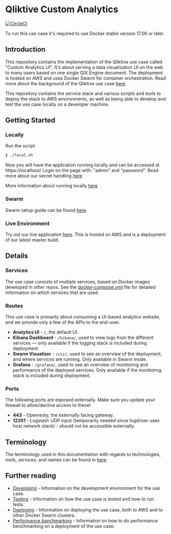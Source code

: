 # Qliktive Custom Analytics

[![CircleCI](https://circleci.com/gh/qlik-ea/qliktive-custom-analytics.svg?style=svg&circle-token=087152b4808d5373a8dcbbe82c2ff352e463a3a2)](https://circleci.com/gh/qlik-ea/qliktive-custom-analytics)

To run this use case it's required to use Docker stable version 17.06 or later.

## Introduction

This repository contains the implementation of the Qliktive use case called "Custom Analytics UI". It's about serving a data visualization UI on the web to many users based on one single QIX Engine document. The deployment is hosted on AWS and uses Docker Swarm for container orchestration. Read more about the background of the Qliktive use case [here](https://github.com/qlik-ea/info/).

This repository contains the service stack and various scripts and tools to deploy the stack to AWS environments, as well as being able to develop and test the use case locally on a developer machine.

## Getting Started

### Locally

Run the script: 
```sh
$ ./local.sh
```
Now you will have the application running locally and can be accessed at https://localhost/
Login on the page with: "admin" and "password". Read more about our secret handling [here](https://github.com/qlik-ea/qliktive-custom-analytics/blob/master/docs/secrets.md#docker-secrets)

More information about running locally [here](https://github.com/qlik-ea/qliktive-custom-analytics/blob/master/docs/developing.md#locally-without-docker-swarm)

### Swarm

Swarm setup guide can be found [here](https://github.com/qlik-ea/qliktive-custom-analytics/blob/master/docs/deploying.md#deploying-the-use-case)

### Live Environment

Try out our live application [here](https://ca.qliktive.com/). This is hosted on AWS and is a deployment of our latest master build.

## Details

### Services

The use case consists of multiple services, based on Docker images developed in other repos. See the [docker-compose.yml](docker-compose.yml) file for detailed information on which services that are used.

### Routes

This use case is primarily about consuming a UI-based analytics website, and we provide only a few of the APIs to the end-user.

* **Analytics UI** - `/`, the default UI.
* **Kibana Dashboard** - `/kibana/`, used to view logs from the different services — only available if the logging stack is included during deployment.
* **Swarm Visualizer** - `/viz/`, used to see an overview of the deployment, and where services are running. Only available in Swarm mode.
* **Grafana** - `/grafana/`, used to see an overview of monitoring and performance of the deployed services. Only available if the monitoirng stack is included during deployment.

### Ports

The following ports are exposed externally. Make sure you update your firewall to allow/decline access to these!

* **443** - Openresty, the externally facing gateway.
* **12201** - Logstash UDP input (temporarily needed since logdriver uses host network stack) - should not be accessible externally.

## Terminology

The terminology used in this documentation with regards to technologies, tools, services, and names can be found in [here](https://github.com/qlik-ea/info/blob/master/docs/terminology.md).

## Further reading

* [Developing](./docs/developing.md) - Information on the development environment for the use case.
* [Testing](./docs/testing.md) - Information on how the use case is tested and how to run tests.
* [Deploying](./docs/deploying.md) - Information on deploying the use case, both to AWS and to other Docker Swarm clusters.
* [Performance banchmarking](./docs/performance.md) - Information on how to do performance benchmarking on a deployment of the use case.
